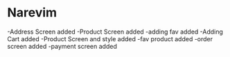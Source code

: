 # Narevim

-Address Screen added
-Product Screen added
-adding fav added
-Adding Cart added
-Product Screen and style added
-fav product added
-order screen added
-payment screen added
